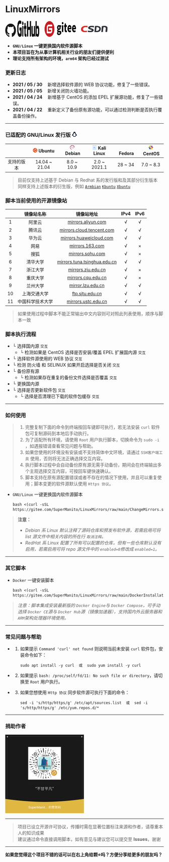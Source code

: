 # LinuxMirrors
<a href="https://github.com/SuperManito/LinuxMirrors"><img src="./icon/github-1.svg" width="34" height="42"></a>
<a href="https://github.com/SuperManito/LinuxMirrors"><img src="./icon/github-2.svg" width="70" height="52"></a>
ㅤ<a href="https://gitee.com/SuperManito/LinuxMirrors"><img src="./icon/gitee.svg" width="100" height="50"/></a>
&nbsp;<a href="https://blog.csdn.net/u013246692/article/details/113124295"><img src="./icon/csdn.png" width="100" height="50"/></a>

- __`GNU/Linux` 一键更换国内软件源脚本__
- __本项目旨在为从事计算机相关行业的朋友们提供便利__
- __理论支持所有架构的环境，`arm64` 架构已经过测试__

### 更新日志
- __2021 / 05 / 30__
ㅤ新增选择软件源的 WEB 协议功能，修复了一些错误。
- __2021 / 05 / 05__
ㅤ新增关闭防火墙功能。
- __2021 / 04 / 24__
ㅤ新增基于 CentOS 的添加 EPEL 扩展源功能，修复了一些错误。
- __2021 / 04 / 22__
ㅤ重新定义了备份原有源功能，可以通过检测判断是否执行覆盖备份操作。

***

### 已适配的 GNU/Linux 发行版 <img src="./icon/linux.svg" width="16" height="16" alt="Linux Logo"/>
|          | <a href="https://ubuntu.com"><img src="./icon/ubuntu.svg" width="14" height="14"/></a>&nbsp;Ubuntu |  <a href="https://www.debian.org"><img src="./icon/debian.svg" width="14" height="14"/></a>&nbsp;Debian  |  <a href="https://www.kali.org"><img src="./icon/kali.svg" width="14" height="14"/></a>&nbsp;Kali Linux  |  <a href="https://getfedora.org"><img src="./icon/fedora.svg" width="14" height="14"/></a>&nbsp;Fedora  |  <a href="https://www.centos.org"><img src="./icon/centos.svg" width="16" height="16"/></a>&nbsp;CentOS  |
| :------: | :------: | :------: | :------: | :------: | :------: |
| 支持的版本 | 14.04 ~ 21.04 | 8.0 ~ 10.9 | 2.0 ~ 2021.1 | 28 ~ 34 | 7.0 ~ 8.3 |
> 目前仅支持上述基于 Debian 与 Redhat 系的发行版和及其部分衍生版本 \
> 同样支持上述版本的衍生版，例如 [`Armbian`](https://www.armbian.com) [`Kbuntu`](https://kubuntu.org) [`Xbuntu`](https://xubuntu.org)

### 脚本当前使用的开源镜像站
| | 镜像站名称 | 镜像站地址 | IPv4 | IPv6 |
| :------: | :------: | :------: | :------: | :------: |
| 1 | 阿里云 | [mirrors.aliyun.com](https://developer.aliyun.com/special/mirrors/notice) | √ | √ |
| 2 | 腾讯云 | [mirrors.cloud.tencent.com](https://mirrors.cloud.tencent.com) | √ | √ |
| 3 | 华为云 | [mirrors.huaweicloud.com](https://mirrors.huaweicloud.com) | √ | √ |
| 4 | 网易 | [mirrors.163.com](https://mirrors.163.com) | √ | × |
| 5 | 搜狐 | [mirrors.sohu.com](https://mirrors.sohu.com) | √ | × |
| 6 | 清华大学 | [mirrors.tuna.tsinghua.edu.cn](https://mirrors.tuna.tsinghua.edu.cn) | √ | √ |
| 7 | 浙江大学 | [mirrors.zju.edu.cn](https://mirrors.zju.edu.cn) | √ | × |
| 8 | 重庆大学 | [mirrors.cqu.edu.cn](https://mirrors.cqu.edu.cn) | √ | × |
| 9 | 兰州大学 | [mirror.lzu.edu.cn](https://mirror.lzu.edu.cn) | √ | √ |
| 10 | 上海交通大学 | [ftp.sjtu.edu.cn](https://ftp.sjtu.edu.cn) | √ | √ |
| 11 | 中国科学技术大学 | [mirrors.ustc.edu.cn](https://mirrors.ustc.edu.cn) | √ | √ |
> 如果使用过程中脚本不能正常输出中文内容则可对照此列表使用，顺序与脚本一致

### 脚本执行流程
- └ 选择国内源 `交互`
  - └ 检测如果是 CentOS 选择是否安装/覆盖 EPEL 扩展国内源 `交互`
- └ 选择软件源使用的 WEB 协议 `交互`
- └ 检测 防火墙 和 SELINUX 如果开启选择是否关闭 `交互`
- └ 备份原有源
  - └ 检测如果存在重复的备份文件选择是否覆盖 `交互`
- └ 更换国内源
- └ 选择是否更新软件包 `交互`
  - └ 选择是否清理已下载的软件包缓存 `交互`

***

### 如何使用
> 1. 完整复制下面的命令到终端按回车键即可执行，若无法安装 `curl` 软件包可复制源码到本地后手动执行。
> 2. 为了适配所有环境，请使用 `Root` 用户执行脚本，切换命令为 `sudo -i` ，如遇报错请查看常见问题与帮助。
> 3. 如果您使用的环境没有安装或不支持简体中文环境，请通过 `SSH客户端工具` 使用，否则将无法正确选择交互内容。
> 4. 执行脚本过程中会自动备份原有源无需手动备份，期间会在终端输出多个主观选择交互内容，可按回车键快速确认。
> 5. 脚本支持在原有源配置错误或者不存在的情况下使用，并且可以重复使用；脚本变更的软件源默认使用 `Https 协议`。

- `GNU/Linux` 一键更换国内软件源脚本

      bash <(curl -sSL https://gitee.com/SuperManito/LinuxMirrors/raw/main/ChangeMirrors.sh)
> __注意：__
> - _Debian 系 Linux 默认注释了源码仓库和预发布软件源，若需启用可将 list 源文件中相关内容的所在行 `取消注释`。_
> - _RedHat 系 Linux 配置了所有可以配置的仓库，但有一些仓库默认没有启用，若需启用可将 repo 源文件中的 `enabled=0`修改成 `enabled=1`。_

***

### 其它脚本
- `Docker` 一键安装脚本

      bash <(curl -sSL https://gitee.com/SuperManito/LinuxMirrors/raw/main/DockerInstallation.sh)
> _注意：脚本集成安装最新版的 `Docker Engine`与 `Docker Compose`，可手动选择 `Docker CE`源与 `Docker Hub`源（镜像加速器），支持国内外云服务器和 `ARM`架构处理器环境使用。_

***

### 常见问题与帮助
- 1. 如果提示 `Command 'curl' not found` 则说明当前未安装 `curl` 软件包，安装命令如下：

         sudo apt install -y curl  或  sudo yum install -y curl

- 2. 如果提示 `bash: /proc/self/fd/11: No such file or directory`，请切换至 `Root` 用户执行。
- 3. 如果您想使用 `Http 协议` 同步软件源可执行下面的命令：

         sed -i 's/http/https/g' /etc/apt/sources.list  或  sed -i 's/http/https/g' /etc/yum.repos.d/*

***

### 捐助作者
<img src="./icon/thanks.jpg" width="250" height="250" alt="微信赞赏码"/><br/>

***

> 项目已设立开源许可协议，传播时需在显著位置标注来源和作者，请尊重本人的知识成果\
> 建议通过命令直接调用脚本，如有意见与建议您可以提交至 __Issues__，谢谢

***

__如果您觉得这个项目不错的话可以在右上角给颗⭐吗？方便分享给更多的朋友吗？__
